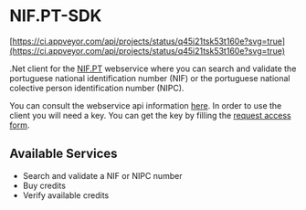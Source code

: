 # NIF.PT-SDK

[https://ci.appveyor.com/api/projects/status/q45i21tsk53t160e?svg=true](https://ci.appveyor.com/api/projects/status/q45i21tsk53t160e?svg=true)

.Net client for the [NIF.PT](http://www.nif.pt/) webservice where you can search and validate the portuguese national identification number (NIF) or the portuguese national colective person identification number (NIPC).

You can consult the webservice api information [here](http://www.nif.pt/api/).
In order to use the client you will need a key. You can get the key by filling the [request access form](http://www.nif.pt/contactos/api/).

## Available Services

 - Search and validate a NIF or NIPC number
 - Buy credits
 - Verify available credits
